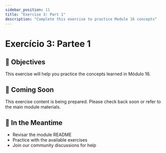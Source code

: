 ```yaml
---
sidebar_position: 11
title: "Exercise 3: Part 1"
description: "Complete this exercise to practice Module 16 concepts"
---
```


# Exercício 3: Partee 1

## 🎯 Objectives

This exercise will help you practice the concepts learned in Módulo 16.

## 📝 Coming Soon

This exercise content is being prepared. Please check back soon or refer to the main module materials.

## 🚀 In the Meantime

- Revisar the module README
- Practice with the available exercises
- Join our community discussions for help
